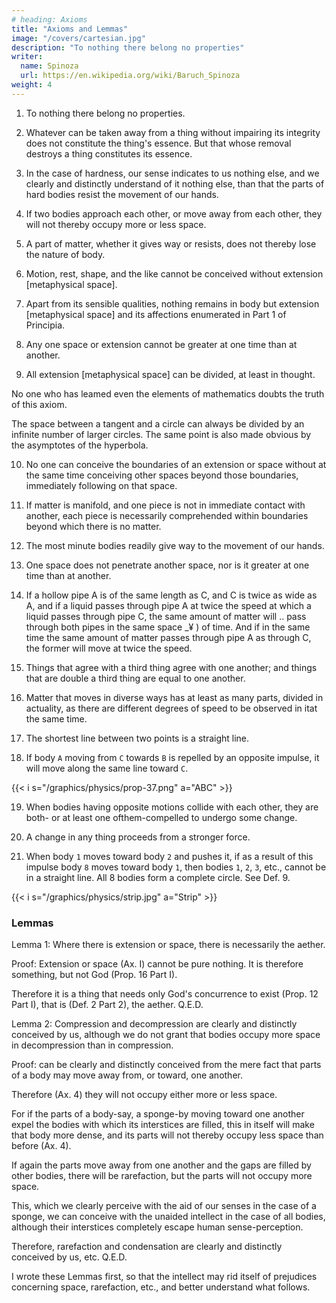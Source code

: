 ```yaml
---
# heading: Axioms
title: "Axioms and Lemmas"
image: "/covers/cartesian.jpg"
description: "To nothing there belong no properties"
writer:
  name: Spinoza
  url: https://en.wikipedia.org/wiki/Baruch_Spinoza
weight: 4
---
```



1. To nothing there belong no properties.

2. Whatever can be taken away from a thing without impairing its integrity does not constitute the thing's essence. But that whose removal destroys a thing constitutes its essence.

3. In the case of hardness, our sense indicates to us nothing else, and we clearly and distinctly understand of it nothing else, than that the parts of hard bodies resist the movement of our hands.

4. If two bodies approach each other, or move away from each other, they will not thereby occupy more or less space.

5. A part of matter, whether it gives way or resists, does not thereby lose the nature of body.

6. Motion, rest, shape, and the like cannot be conceived without extension [metaphysical space].

7. Apart from its sensible qualities, nothing remains in body but extension [metaphysical space] and its affections enumerated in Part 1 of Principia.

8. Any one space or extension cannot be greater at one time than at another.

9. All extension [metaphysical space] can be divided, at least in thought.

No one who has leamed even the elements of mathematics doubts the truth of this axiom. 

The space between a tangent and a circle can always be divided by an infinite number of larger circles. The same point is also made obvious by the asymptotes of the hyperbola.

10. No one can conceive the boundaries of an extension or space without at the same time conceiving other spaces beyond those boundaries, immediately following on that space.

11. If matter is manifold, and one piece is not in immediate contact with another, each piece is necessarily comprehended within boundaries beyond which there is no matter.

12. The most minute bodies readily give way to the movement of our hands.

13. One space does not penetrate another space, nor is it greater at one time than at another. 

14. If a hollow pipe A is of the same length as C, and C is twice as wide as A, and if a liquid passes through pipe A at twice the speed at which a liquid passes through pipe C, the same amount of matter will .. pass through both pipes in the same space _¥ ) of time. And if in the same time the same amount of matter passes through pipe A as through C, the former will move at twice the speed.

15. Things that agree with a third thing agree with one another; and things that are double a third thing are equal to one another.

16. Matter that moves in diverse ways has at least as many parts, divided in actuality, as there are different degrees of speed to be observed in itat the same time.

17. The shortest line between two points is a straight line.

18. If body `A` moving from `C` towards `B` is repelled by an opposite impulse, it will move along the same line toward `C`.

{{< i s="/graphics/physics/prop-37.png" a="ABC" >}}



19. When bodies having opposite motions collide with each other, they are both- or at least one ofthem-compelled to undergo some change.

20. A change in any thing proceeds from a stronger force.

21. When body `1` moves toward body `2` and pushes it, if as a result of this impulse body `8` moves toward body `1`, then bodies `1`, `2`, `3`, etc., cannot be in a straight line. All 8 bodies form a complete circle. See Def. 9.


{{< i s="/graphics/physics/strip.jpg" a="Strip" >}}

### Lemmas

<!-- substance -->
Lemma 1: Where there is extension or space, there is necessarily the aether.

Proof: Extension or space (Ax. I) cannot be pure nothing. It is therefore something, but not God (Prop. 16 Part I).

<!-- substance -->
Therefore it is a thing that needs only God's concurrence to exist (Prop. 12 Part I), that is (Def. 2 Part 2), the aether. Q.E.D.

<!-- Rarefaction and condensation -->
Lemma 2: Compression and decompression are clearly and distinctly conceived by us, although we do not grant that bodies occupy more space in decompression than in compression.


Proof:  can be clearly and distinctly conceived from the mere fact that parts of a body may move away from, or toward, one another. 

Therefore (Ax. 4) they will not occupy either more or less space. 

For if the parts of a body-say, a sponge-by moving toward one another expel the bodies with which its interstices are filled, this in itself will make that body more dense, and its parts will not thereby occupy less space than before (Ax. 4). 

If again the parts move away from one another and the gaps are filled by other bodies, there will be rarefaction, but the parts will not occupy more space.

This, which we clearly perceive with the aid of our senses in the case of a sponge, we can conceive with the unaided intellect in the case of all bodies, although their interstices completely escape human sense-perception. 

Therefore, rarefaction and condensation are clearly and distinctly conceived by us, etc. Q.E.D.

<!-- Part 2, Proposition 2 151 -->

I wrote these Lemmas first, so that the intellect may rid itself of prejudices concerning space, rarefaction, etc., and better understand what follows.